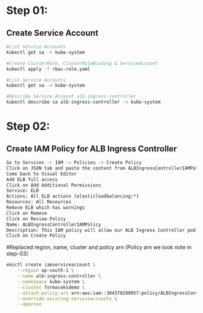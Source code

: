 # Step 01: 
## Create Service Account
````bash
#List Service Accounts
kubectl get sa -n kube-system

#Create ClusterRole, ClusterRoleBinding & ServiceAccount
kubectl apply -f rbac-role.yaml

#List Service Accounts
kubectl get sa -n kube-system

#Describe Service Account alb-ingress-controller 
kubectl describe sa alb-ingress-controller -n kube-system
````

# Step 02: 
## Create IAM Policy for ALB Ingress Controller
````bash
Go to Services -> IAM -> Policies -> Create Policy
Click on JSON tab and paste the content from ALBIngressControllerIAMPolicy.json
Come back to Visual Editor
Add ELB full access
Click on Add Additional Permissions
Service: ELB
Actions: All ELB actions (elasticloadbalancing:*)
Resources: All Resources
Remove ELB which has warnings
Click on Remove
Click on Review Policy
Name: ALBIngressControllerIAMPolicy
Description: This IAM policy will allow our ALB Ingress Controller pod to make calls to AWS APIs
Click on Create Policy
````

#Replaced region, name, cluster and policy arn (Policy arn we took note in step-03)
````bash
eksctl create iamserviceaccount \
    --region ap-south-1 \
    --name alb-ingress-controller \
    --namespace kube-system \
    --cluster formaceksdemo \
    --attach-policy-arn arn:aws:iam::304370290957:policy/ALBIngressControllerIAMPolicy \
    --override-existing-serviceaccounts \
    --approve
 ````
